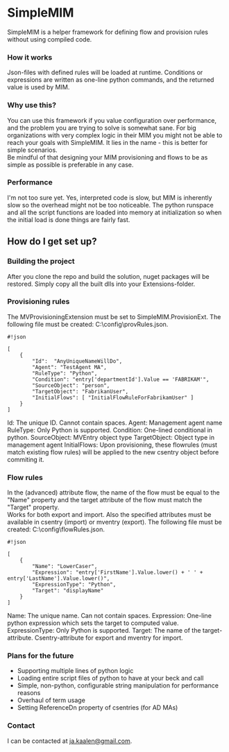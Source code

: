 # SimpleMIM #

SimpleMIM is a helper framework for defining flow and provision rules without using compiled code. 


### How it works ###
Json-files with defined rules will be loaded at runtime. 
Conditions or expressions are written as one-line python commands, and the returned value is used by MIM. 

### Why use this? ###
You can use this framework if you value configuration over performance, and the problem you are trying to solve is somewhat sane. 
For big organizations with very complex logic in their MIM you might not be able to reach your goals with SimpleMIM. It lies in the name - this is better for simple scenarios.  
Be mindful of that designing your MIM provisioning and flows to be as simple as possible is preferable in any case.  

### Performance ###
I'm not too sure yet. Yes, interpreted code is slow, but MIM is inherently slow so the overhead might not be too noticeable. 
The python runspace and all the script functions are loaded into memory at initialization so when the initial load is done things are fairly fast. 


## How do I get set up? ##

### Building the project ###
After you clone the repo and build the solution, nuget packages will be restored. 
Simply copy all the built dlls into your Extensions-folder. 

### Provisioning rules ###
The MVProvisioningExtension must be set to SimpleMIM.ProvisionExt.
The following file must be created: C:\config\provRules.json. 

```
#!json

[
    {
        "Id":  "AnyUniqueNameWillDo",
        "Agent": "TestAgent MA",
        "RuleType": "Python",
        "Condition": "entry['departmentId'].Value == 'FABRIKAM'",
        "SourceObject": "person",
        "TargetObject": "FabrikanUser",
        "InitialFlows": [ "InitialFlowRuleForFabrikamUser" ]
    }
]
```

Id: The unique ID. Cannot contain spaces. 
Agent: Management agent name
RuleType: Only Python is supported.
Condition: One-lined conditional in python.
SourceObject: MVEntry object type 
TargetObject: Object type in management agent 
InitialFlows: Upon provisioning, these flowrules (must match existing flow rules) will be applied to the new csentry object before commiting it.  

### Flow rules ###
In the (advanced) attribute flow, the name of the flow must be equal to the "Name" property and the target attribute of the flow must match the "Target" property.  
Works for both export and import. Also the specified attributes must be available in csentry (import) or mventry (export). 
The following file must be created: C:\config\flowRules.json.

```
#!json

[
    {
        "Name": "LowerCaser",
        "Expression": "entry['FirstName'].Value.lower() + ' ' + entry['LastName'].Value.lower()",
        "ExpressionType": "Python",
        "Target": "displayName"
    } 
]
```

Name: The unique name. Can not contain spaces. 
Expression: One-line python expression which sets the target to computed value. 
ExpressionType: Only Python is supported. 
Target: The name of the target-attribute. Csentry-attribute for export and mventry for import. 

### Plans for the future ###
* Supporting multiple lines of python logic
* Loading entire script files of python to have at your beck and call 
* Simple, non-python, configurable string manipulation for performance reasons 
* Overhaul of term usage
* Setting ReferenceDn property of csentries (for AD MAs)

### Contact ###

I can be contacted at ja.kaalen@gmail.com.
